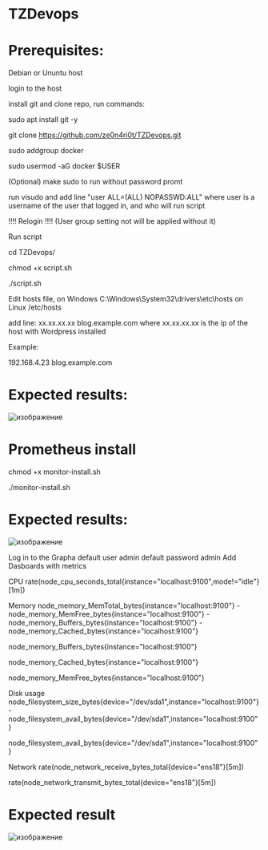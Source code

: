 # TZDevops

# Prerequisites: 
Debian or Ununtu host

login to the host

install git and clone repo, run commands:

sudo apt install git -y

git clone https://github.com/ze0n4ri0t/TZDevops.git

sudo addgroup docker

sudo usermod -aG docker $USER

(Optional) make sudo to run without password promt

run visudo and add line "user    ALL=(ALL) NOPASSWD:ALL" where user is a username of the user that logged in, and who will run script

!!!! Relogin !!!! (User group setting not will be applied without it)

Run script 

cd TZDevops/

chmod +x script.sh

./script.sh

Edit hosts file, on Windows C:\Windows\System32\drivers\etc\hosts on Linux /etc/hosts

add line: xx.xx.xx.xx blog.example.com where xx.xx.xx.xx is the ip of the host with Wordpress installed

Example:

192.168.4.23	blog.example.com

# Expected results:
![изображение](https://github.com/ze0n4ri0t/TZDevops/assets/24235399/1e5e9856-dde4-4bab-ba5f-1cdbc55ab016)


# Prometheus install
chmod +x monitor-install.sh

./monitor-install.sh

# Expected results:

![изображение](https://github.com/ze0n4ri0t/TZDevops/assets/24235399/b2959374-cfeb-4d18-9b6c-d69d748e0b37)

Log in to the Grapha default user admin default password admin
Add Dasboards with metrics

CPU
rate(node_cpu_seconds_total{instance="localhost:9100",mode!="idle"}[1m])

Memory
node_memory_MemTotal_bytes{instance="localhost:9100"} - node_memory_MemFree_bytes{instance="localhost:9100"} - node_memory_Buffers_bytes{instance="localhost:9100"} - node_memory_Cached_bytes{instance="localhost:9100"}

node_memory_Buffers_bytes{instance="localhost:9100"}

node_memory_Cached_bytes{instance="localhost:9100"}

node_memory_MemFree_bytes{instance="localhost:9100"}

Disk usage
node_filesystem_size_bytes{device="/dev/sda1",instance="localhost:9100"} - node_filesystem_avail_bytes{device="/dev/sda1",instance="localhost:9100"}

node_filesystem_avail_bytes{device="/dev/sda1",instance="localhost:9100"}

Network
rate(node_network_receive_bytes_total{device="ens18"}[5m])

rate(node_network_transmit_bytes_total{device="ens18"}[5m])
# Expected result
![изображение](https://github.com/ze0n4ri0t/TZDevops/assets/24235399/f3a129a4-0a1d-4f21-b629-05e871590204)


